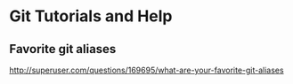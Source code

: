 # Git Tutorials and Help

## Favorite git aliases

http://superuser.com/questions/169695/what-are-your-favorite-git-aliases
